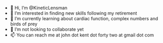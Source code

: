 - 👋 Hi, I’m @KineticLensman
- 👀 I’m interested in finding new skills following my retirement
- 🌱 I’m currently learning about cardiac function, complex numbers and birds of prey
- 💞️ I’m not looking to collaborate yet
- 📫 You can reach me at john dot kent dot <number> forty two at gmail dot com

<!---
KineticLensman/KineticLensman is a ✨ special ✨ repository because its `README.md` (this file) appears on your GitHub profile.
You can click the Preview link to take a look at your changes.
--->
